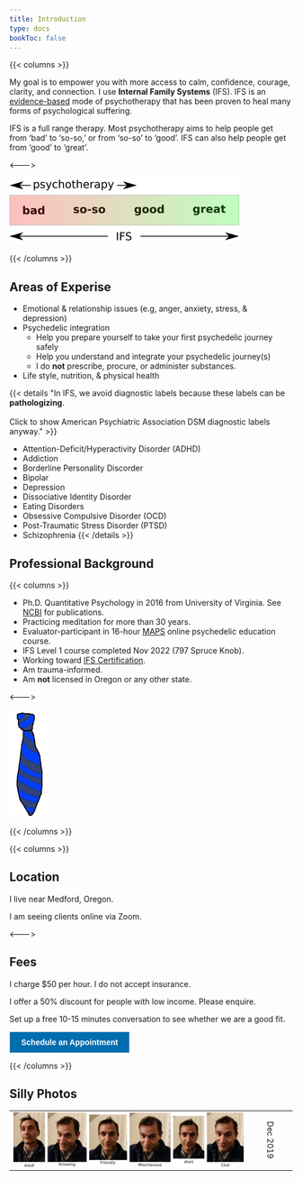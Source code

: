 ```yaml
---
title: Introduction
type: docs
bookToc: false
---
```


{{< columns >}}

My goal is to empower you with more access to calm, confidence,
courage, clarity, and connection. I use **Internal Family Systems**
(IFS). IFS is an [evidence-based](https://www.foundationifs.org/news-articles/79-ifs-an-evidence-based-practice) mode of psychotherapy that has been
proven to heal many forms of psychological suffering.

IFS is a full range therapy. Most psychotherapy aims to help people
get from ‘bad’ to ‘so-so,’ or from ‘so-so’ to ‘good’. IFS can also
help people get from ‘good’ to ‘great’.

<--->

![IFS range](ifs.png)

{{< /columns >}}

## Areas of Experise

- Emotional & relationship issues (e.g, anger, anxiety, stress, & depression)
- Psychedelic integration
  - Help you prepare yourself to take your first psychedelic journey safely
  - Help you understand and integrate your psychedelic journey(s)
  - I do **not** prescribe, procure, or administer substances.
- Life style, nutrition, & physical health

{{< details "In IFS, we avoid diagnostic labels because these labels can be **pathologizing**.<br/><br/>Click to show American Psychiatric Association DSM diagnostic labels anyway." >}}
- Attention-Deficit/Hyperactivity Disorder (ADHD)
- Addiction
- Borderline Personality Discorder
- Bipolar
- Depression
- Dissociative Identity Disorder
- Eating Disorders
- Obsessive Compulsive Disorder (OCD)
- Post-Traumatic Stress Disorder (PTSD)
- Schizophrenia
{{< /details >}}

## Professional Background

{{< columns >}}

- Ph.D. Quantitative Psychology in 2016 from University of
Virginia. See [NCBI](https://www.ncbi.nlm.nih.gov/sites/myncbi/1JSuQtfn5RykSS/bibliography/56367505/public/?sort=date&direction=ascending) for publications.
- Practicing meditation for more than 30 years.
- Evaluator-participant in 16-hour [MAPS](https://maps.org/) online psychedelic education course.
- IFS Level 1 course completed Nov 2022 (797 Spruce Knob).
- Working toward [IFS Certification](https://ifs-institute.com/trainings/ifs-certification).
- Am trauma-informed.
- Am **not** licensed in Oregon or any other state.

<--->

![Tie](tie_2.png)

{{< /columns >}}

{{< columns >}}

## Location

I live near Medford, Oregon.

I am seeing clients online via Zoom.

<--->

## Fees

I charge $50 per hour. I do not accept insurance.

I offer a 50% discount for people with low income. Please enquire.

Set up a free 10-15 minutes conversation to see whether we are a good
fit.

<!-- ScheduleOnce button START -->
<button id="SOIBTN_jpintro" style="background: #006DAF; color: #ffffff; padding: 10px 20px; border: 1px solid #c8c8c8; font: bold 14px Arial; cursor: pointer;" data-height="580" data-psz="00" data-so-page="jpintro" data-delay="1">Schedule an Appointment</button>
<script type="text/javascript" src="https://cdn.oncehub.com/mergedjs/so.js"></script>
<!-- ScheduleOnce button END -->

{{< /columns >}}

## Silly Photos

<table>
<tr>
<td>
<picture style="display: block;">
    <source media="(min-width: 1320px)" srcset="line-up-1280.png">
    <source media="(min-width: 840px)" srcset="line-up-800.png">
    <img src="line-up-480.png" alt="facial expressions">
</picture>
</td>
<td><div style="transform: rotate(90deg); white-space: nowrap;">Dec 2019</div></td>
</tr></table>
